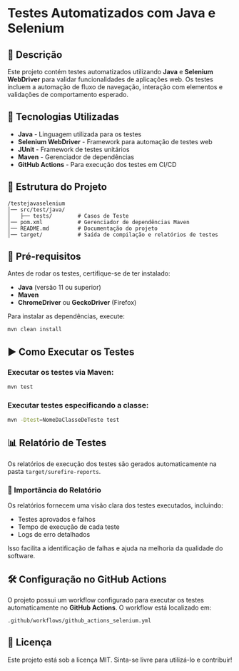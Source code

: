 # Testes Automatizados com Java e Selenium

## 📌 Descrição
Este projeto contém testes automatizados utilizando **Java** e **Selenium WebDriver** para validar funcionalidades de aplicações web. Os testes incluem a automação de fluxo de navegação, interação com elementos e validações de comportamento esperado.

## 🚀 Tecnologias Utilizadas
- **Java** - Linguagem utilizada para os testes
- **Selenium WebDriver** - Framework para automação de testes web
- **JUnit** - Framework de testes unitários
- **Maven** - Gerenciador de dependências
- **GitHub Actions** - Para execução dos testes em CI/CD

## 📂 Estrutura do Projeto
```
/testejavaselenium
│── src/test/java/
│   ├── tests/        # Casos de Teste
│── pom.xml           # Gerenciador de dependências Maven
│── README.md         # Documentação do projeto
│── target/           # Saída de compilação e relatórios de testes
```

## 🔧 Pré-requisitos
Antes de rodar os testes, certifique-se de ter instalado:
- **Java** (versão 11 ou superior)
- **Maven**
- **ChromeDriver** ou **GeckoDriver** (Firefox)

Para instalar as dependências, execute:
```sh
mvn clean install
```

## ▶️ Como Executar os Testes
### Executar os testes via Maven:
```sh
mvn test
```

### Executar testes especificando a classe:
```sh
mvn -Dtest=NomeDaClasseDeTeste test
```

## 📊 Relatório de Testes
Os relatórios de execução dos testes são gerados automaticamente na pasta `target/surefire-reports`.

### 📢 Importância do Relatório
Os relatórios fornecem uma visão clara dos testes executados, incluindo:
- Testes aprovados e falhos
- Tempo de execução de cada teste
- Logs de erro detalhados

Isso facilita a identificação de falhas e ajuda na melhoria da qualidade do software.

## 🛠 Configuração no GitHub Actions
O projeto possui um workflow configurado para executar os testes automaticamente no **GitHub Actions**. O workflow está localizado em:
```
.github/workflows/github_actions_selenium.yml
```

## 📄 Licença
Este projeto está sob a licença MIT. Sinta-se livre para utilizá-lo e contribuir!
